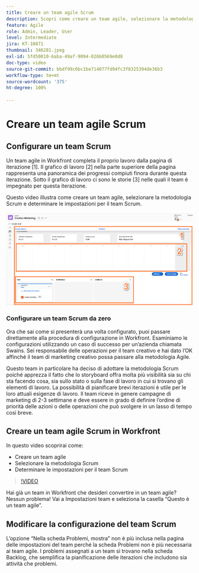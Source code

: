 ```yaml
---
title: Creare un team agile Scrum
description: Scopri come creare un team agile, selezionare la metodologia Scrum e determinare le impostazioni per il team Scrum.
feature: Agile
role: Admin, Leader, User
level: Intermediate
jira: KT-10871
thumbnail: 346281.jpeg
exl-id: 5fd50010-6aba-49af-9094-026b0569e0d8
doc-type: video
source-git-commit: bbdf99c6bc1be714077fd94fc3f8325394de36b3
workflow-type: tm+mt
source-wordcount: '375'
ht-degree: 100%

---
```


# Creare un team agile Scrum

## Configurare un team Scrum

Un team agile in Workfront completa il proprio lavoro dalla pagina di iterazione [1]. Il grafico di lavoro [2] nella parte superiore della pagina rappresenta una panoramica dei progressi compiuti finora durante questa iterazione. Sotto il grafico di lavoro ci sono le storie [3] nelle quali il team è impegnato per questa iterazione.

Questo video illustra come creare un team agile, selezionare la metodologia Scrum e determinare le impostazioni per il team Scrum.

![Pagina Team](assets/scrum-agile-team-page.png)

### Configurare un team Scrum da zero

Ora che sai come si presenterà una volta configurato, puoi passare direttamente alla procedura di configurazione in Workfront. Esaminiamo le configurazioni utilizzando un caso di successo per un’azienda chiamata Swains. Sei responsabile delle operazioni per il team creativo e hai dato l’OK affinché il team di marketing creativo possa passare alla metodologia Agile.


Questo team in particolare ha deciso di adottare la metodologia Scrum poiché apprezza il fatto che lo storyboard offra molta più visibilità sia su chi sta facendo cosa, sia sullo stato o sulla fase di lavoro in cui si trovano gli elementi di lavoro. La possibilità di pianificare brevi iterazioni è utile per le loro attuali esigenze di lavoro. Il team riceve in genere campagne di marketing di 2-3 settimane e deve essere in grado di definire l’ordine di priorità delle azioni o delle operazioni che può svolgere in un lasso di tempo così breve.

## Creare un team agile Scrum in Workfront

In questo video scoprirai come:

- Creare un team agile
- Selezionare la metodologia Scrum
- Determinare le impostazioni per il team Scrum

>[!VIDEO](https://video.tv.adobe.com/v/3412165/?quality=12&learn=on&enablevpops=1&captions=ita)

Hai già un team in Workfront che desideri convertire in un team agile? Nessun problema! Vai a Impostazioni team e seleziona la casella “Questo è un team agile”.



## Modificare la configurazione del team Scrum

L’opzione “Nella scheda Problemi, mostra” non è più inclusa nella pagina delle impostazioni del team perché la scheda Problemi non è più necessaria ai team agile. I problemi assegnati a un team si trovano nella scheda Backlog, che semplifica la pianificazione delle iterazioni che includono sia attività che problemi.
